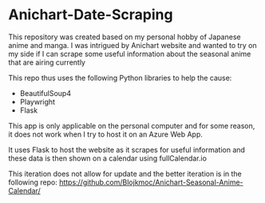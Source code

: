 # Anichart-Date-Scraping
This repository was created based on my personal hobby of Japanese anime and manga. I was intrigued by Anichart website and wanted to try on my side if I can scrape some
useful information about the seasonal anime that are airing currently

This repo thus uses the following Python libraries to help the cause:
- BeautifulSoup4
- Playwright
- Flask

This app is only applicable on the personal computer and for some reason, it does not work when I try to host it on an Azure Web App.

It uses Flask to host the website as it scrapes for useful information and these data is then shown on a calendar using fullCalendar.io

This iteration does not allow for update and the better iteration is in the following repo:
https://github.com/Blojkmoc/Anichart-Seasonal-Anime-Calendar/
